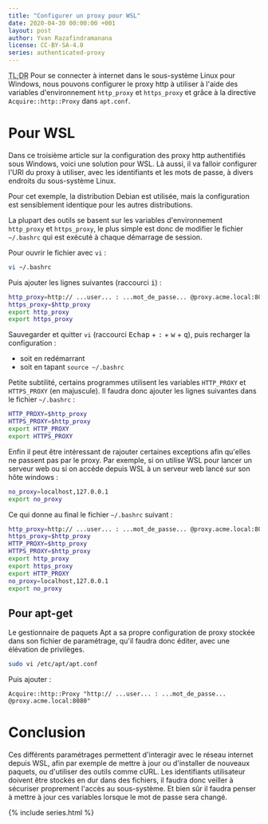```yaml
---
title: "Configurer un proxy pour WSL"
date: 2020-04-30 00:00:00 +001
layout: post
author: Yvan Razafindramanana
license: CC-BY-SA-4.0
series: authenticated-proxy
---
```


<acronym title="En résumé... (Too long; Didn't Read)">TL;DR</acronym>
Pour se connecter à internet dans le sous-système Linux pour Windows, nous pouvons configurer le proxy http à utiliser à l'aide des variables d'environnement `http_proxy` et `https_proxy` et grâce à la directive `Acquire::http::Proxy` dans `apt.conf`.

<!--more-->

# Pour WSL

Dans ce troisième article sur la configuration des proxy http authentifiés sous Windows, voici une solution pour WSL. Là aussi, il va falloir configurer l'URI du proxy à utiliser, avec les identifiants et les mots de passe, à divers endroits du sous-système Linux.

Pour cet exemple, la distribution Debian est utilisée, mais la configuration est sensiblement identique pour les autres distributions.

La plupart des outils se basent sur les variables d'environnement `http_proxy` et `https_proxy`, le plus simple est donc de modifier le fichier `~/.bashrc` qui est exécuté à chaque démarrage de session.

Pour ouvrir le fichier avec `vi`&nbsp;:

```bash
vi ~/.bashrc
```

Puis ajouter les lignes suivantes (raccourci <kbd>i</kbd>)&nbsp;:

```bash
http_proxy=http:// ...user... : ...mot_de_passe... @proxy.acme.local:8080
https_proxy=$http_proxy
export http_proxy
export https_proxy
```

Sauvegarder et quitter `vi` (raccourci <kbd>Echap</kbd> + <kbd>:</kbd> + <kbd>w</kbd> + <kbd>q</kbd>), puis recharger la configuration&nbsp;:
- soit en redémarrant
- soit en tapant `source ~/.bashrc`

Petite subtilité, certains programmes utilisent les variables `HTTP_PROXY` et `HTTPS_PROXY` (en majuscule). Il faudra donc ajouter les lignes suivantes dans le fichier `~/.bashrc`&nbsp;:

```bash
HTTP_PROXY=$http_proxy
HTTPS_PROXY=$http_proxy
export HTTP_PROXY
export HTTPS_PROXY
```

Enfin il peut être intéressant de rajouter certaines exceptions afin qu'elles ne passent pas par le proxy. Par exemple, si on utilise WSL pour lancer un serveur web ou si on accéde depuis WSL à un serveur web lancé sur son hôte windows&nbsp;:

```bash
no_proxy=localhost,127.0.0.1
export no_proxy
```

Ce qui donne au final le fichier `~/.bashrc` suivant&nbsp;:

```bash
http_proxy=http:// ...user... : ...mot_de_passe... @proxy.acme.local:8080
https_proxy=$http_proxy
HTTP_PROXY=$http_proxy
HTTPS_PROXY=$http_proxy
export http_proxy
export https_proxy
export HTTP_PROXY
no_proxy=localhost,127.0.0.1
export no_proxy
```

## Pour apt-get

Le gestionnaire de paquets Apt a sa propre configuration de proxy stockée dans son fichier de paramétrage, qu'il faudra donc éditer, avec une élévation de privilèges.

```bash
sudo vi /etc/apt/apt.conf
```

Puis ajouter&nbsp;:

```
Acquire::http::Proxy "http:// ...user... : ...mot_de_passe... @proxy.acme.local:8080"
```

# Conclusion

Ces différents paramétrages permettent d'interagir avec le réseau internet depuis WSL, afin par exemple de mettre à jour ou d'installer de nouveaux paquets, ou d'utiliser des outils comme cURL. Les identifiants utilisateur doivent être stockés en dur dans des fichiers, il faudra donc veiller à sécuriser proprement l'accès au sous-système. Et bien sûr il faudra penser à mettre à jour ces variables lorsque le mot de passe sera changé.

{% include series.html  %}
